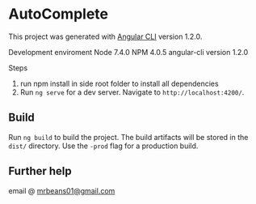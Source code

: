 # AutoComplete

This project was generated with [Angular CLI](https://github.com/angular/angular-cli) version 1.2.0. 



Development enviroment 
Node 7.4.0
NPM 4.0.5
angular-cli version 1.2.0


Steps 

1. run npm install in side root folder to install all dependencies
2. Run `ng serve` for a dev server. Navigate to `http://localhost:4200/`.



## Build

Run `ng build` to build the project. The build artifacts will be stored in the `dist/` directory. Use the `-prod` flag for a production build.


## Further help
 email @ mrbeans01@gmail.com
